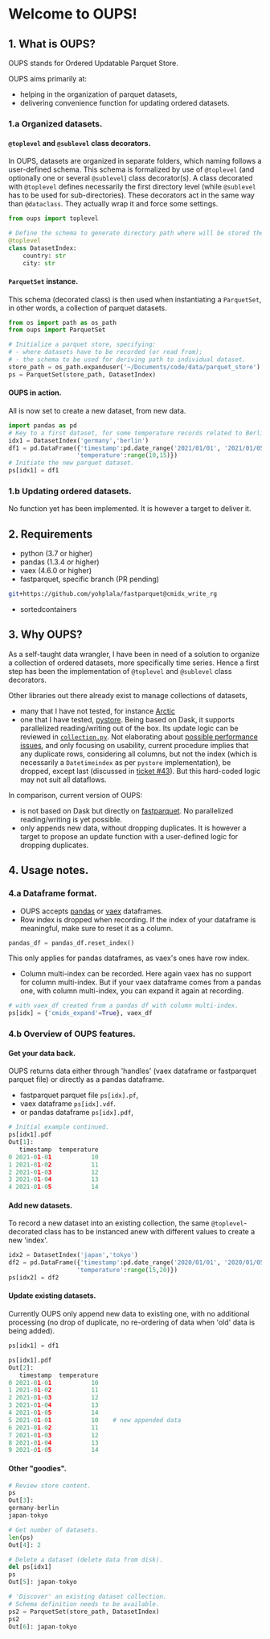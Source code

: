 # Welcome to OUPS!

## 1. What is OUPS?
OUPS stands for Ordered Updatable Parquet Store.

OUPS aims primarily at:
- helping in the organization of parquet datasets,
- delivering convenience function for updating ordered datasets.

### 1.a Organized datasets.

#### `@toplevel` and `@sublevel` class decorators.
In OUPS, datasets are organized in separate folders, which naming follows a user-defined schema.
This schema is formalized by use of `@toplevel` (and optionally one or several `@sublevel`) class decorator(s).
A class decorated with `@toplevel` defines necessarily the first directory level (while `@sublevel` has to be used for sub-directories).
 These decorators act in the same way than `@dataclass`. They actually wrap it and force some settings.

```python
from oups import toplevel

# Define the schema to generate directory path where will be stored the data.
@toplevel
class DatasetIndex:
    country: str
    city: str
```

#### `ParquetSet` instance.
This schema (decorated class) is then used when instantiating a `ParquetSet`, in other words, a collection of parquet datasets.

```python
from os import path as os_path
from oups import ParquetSet

# Initialize a parquet store, specifying:
# - where datasets have to be recorded (or read from);
# - the schema to be used for deriving path to individual dataset.
store_path = os_path.expanduser('~/Documents/code/data/parquet_store')
ps = ParquetSet(store_path, DatasetIndex)
```

#### OUPS in action.
All is now set to create a new dataset, from new data.
```python
import pandas as pd
# Key to a first dataset, for some temperature records related to Berlin.
idx1 = DatasetIndex('germany','berlin')
df1 = pd.DataFrame({'timestamp':pd.date_range('2021/01/01', '2021/01/05', freq='1D'),
                   'temperature':range(10,15)})
# Initiate the new parquet dataset.
ps[idx1] = df1
```

### 1.b Updating ordered datasets.
No function yet has been implemented.
It is however a target to deliver it.

## 2. Requirements
- python (3.7 or higher)
- pandas (1.3.4 or higher)
- vaex (4.6.0 or higher)
- fastparquet, specific branch (PR pending)
```bash
git+https://github.com/yohplala/fastparquet@cmidx_write_rg
```
- sortedcontainers

## 3. Why OUPS?
As a self-taught data wrangler, I have been in need of a solution to organize a collection of ordered datasets, more specifically time series. Hence a first step has been the implementation of `@toplevel` and `@sublevel` class decorators.

Other libraries out there already exist to manage collections of datasets,
- many that I have not tested, for instance [Arctic](https://github.com/man-group/arctic)
- one that I have tested, [pystore](https://github.com/ranaroussi/pystore). Being based on Dask, it supports parallelized reading/writing out of the box. Its update logic can be reviewed in [`collection.py`](https://github.com/ranaroussi/pystore/blob/ed9beca774312811527c80d199c3cf437623477b/pystore/collection.py#L181). Not elaborating about [possible performance issues](https://github.com/ranaroussi/pystore/issues/56), and only focusing on usability, current procedure implies that any duplicate rows, considering all columns, but not the index (which is necessarily a `Datetimeindex` as per `pystore` implementation), be dropped, except last (discussed in [ticket #43](https://github.com/ranaroussi/pystore/issues/43)). But this hard-coded logic may not suit all dataflows.

In comparison, current version of OUPS:
- is not based on Dask but directly on [fastparquet](https://fastparquet.readthedocs.io/en/latest/). No parallelized reading/writing is yet possible.
- only appends new data, without dropping duplicates. It is however a target to propose an update function with a user-defined logic for dropping duplicates.

## 4. Usage notes.

### 4.a Dataframe format.
- OUPS accepts [pandas](https://github.com/pandas-dev/pandas) or [vaex](https://github.com/vaexio/vaex) dataframes.
- Row index is dropped when recording. If the index of your dataframe is meaningful, make sure to reset it as a column.
```python
pandas_df = pandas_df.reset_index()
```
This only applies for pandas dataframes, as vaex's ones have row index.
- Column multi-index can be recorded. Here again vaex has no support for column multi-index. But if your vaex dataframe comes from a pandas one, with column multi-index, you can expand it again at recording.
```python
# with vaex_df created from a pandas df with column multi-index.
ps[idx] = {'cmidx_expand'=True}, vaex_df
```

### 4.b Overview of OUPS features.

#### Get your data back.
OUPS returns data either through 'handles' (vaex dataframe or fastparquet parquet file) or directly as a pandas dataframe.
  - fastparquet parquet file `ps[idx].pf`,
  - vaex dataframe `ps[idx].vdf`.
  - or pandas dataframe `ps[idx].pdf`,
```python
# Initial example continued.
ps[idx1].pdf
Out[1]:
   timestamp  temperature
0 2021-01-01           10
1 2021-01-02           11
2 2021-01-03           12
3 2021-01-04           13
4 2021-01-05           14
```

#### Add new datasets.
To record a new dataset into an existing collection, the same `@toplevel`-decorated class has to be instanced anew with different values to create a new 'index'.
```python
idx2 = DatasetIndex('japan','tokyo')
df2 = pd.DataFrame({'timestamp':pd.date_range('2020/01/01', '2020/01/05', freq='1D'),
                   'temperature':range(15,20)})
ps[idx2] = df2
```

#### Update existing datasets.
Currently OUPS only append new data to existing one, with no additional processing (no drop of duplicate, no re-ordering of data when 'old' data is being added).
```python
ps[idx1] = df1

ps[idx1].pdf
Out[2]:
   timestamp  temperature
0 2021-01-01           10
1 2021-01-02           11
2 2021-01-03           12
3 2021-01-04           13
4 2021-01-05           14
5 2021-01-01           10    # new appended data
6 2021-01-02           11
7 2021-01-03           12
8 2021-01-04           13
9 2021-01-05           14
```

#### Other "goodies".
```python
# Review store content.
ps
Out[3]:
germany-berlin
japan-tokyo

# Get number of datasets.
len(ps)
Out[4]: 2

# Delete a dataset (delete data from disk).
del ps[idx1]
ps
Out[5]: japan-tokyo

# 'Discover' an existing dataset collection.
# Schema definition needs to be available.
ps2 = ParquetSet(store_path, DatasetIndex)
ps2
Out[6]: japan-tokyo
```

